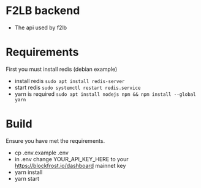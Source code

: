 # F2LB backend
* The api used by f2lb

# Requirements
First you must install redis (debian example)
* install redis ```sudo apt install redis-server```
* start redis ```sudo systemctl restart redis.service```
* yarn is required ```sudo apt install nodejs npm && npm install --global yarn```

# Build
Ensure you have met the requirements. 
* cp .env.example .env
* in .env change YOUR_API_KEY_HERE to your https://blockfrost.io/dashboard mainnet key 
* yarn install
* yarn start
